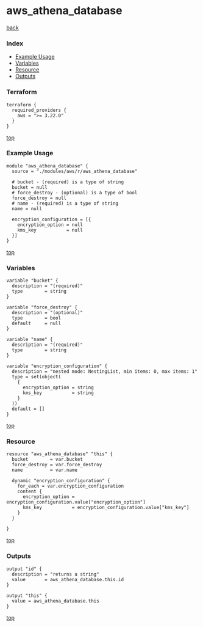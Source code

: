 # aws_athena_database
[back](../aws.md)
### Index
- [Example Usage](#example-usage)
- [Variables](#variables)
- [Resource](#resource)
- [Outputs](#outputs)
### Terraform
```hcl
terraform {
  required_providers {
    aws = ">= 3.22.0"
  }
}
```
[top](#index)
### Example Usage
```hcl
module "aws_athena_database" {
  source = "./modules/aws/r/aws_athena_database"

  # bucket - (required) is a type of string
  bucket = null
  # force_destroy - (optional) is a type of bool
  force_destroy = null
  # name - (required) is a type of string
  name = null

  encryption_configuration = [{
    encryption_option = null
    kms_key           = null
  }]
}
```
[top](#index)
### Variables
```hcl
variable "bucket" {
  description = "(required)"
  type        = string
}

variable "force_destroy" {
  description = "(optional)"
  type        = bool
  default     = null
}

variable "name" {
  description = "(required)"
  type        = string
}

variable "encryption_configuration" {
  description = "nested mode: NestingList, min items: 0, max items: 1"
  type = set(object(
    {
      encryption_option = string
      kms_key           = string
    }
  ))
  default = []
}
```
[top](#index)

### Resource
```hcl
resource "aws_athena_database" "this" {
  bucket        = var.bucket
  force_destroy = var.force_destroy
  name          = var.name

  dynamic "encryption_configuration" {
    for_each = var.encryption_configuration
    content {
      encryption_option = encryption_configuration.value["encryption_option"]
      kms_key           = encryption_configuration.value["kms_key"]
    }
  }

}
```
[top](#index)
### Outputs
```hcl
output "id" {
  description = "returns a string"
  value       = aws_athena_database.this.id
}

output "this" {
  value = aws_athena_database.this
}
```
[top](#index)

